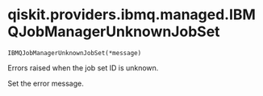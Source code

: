 # qiskit.providers.ibmq.managed.IBMQJobManagerUnknownJobSet

<span id="undefined" />

`IBMQJobManagerUnknownJobSet(*message)`

Errors raised when the job set ID is unknown.

Set the error message.

